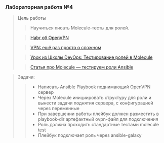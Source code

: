 ### Лабораторная работа №4


> Цель работы
>> Научиться писать Molecule-тесты для ролей.
> 
>> [Habr об OpenVPN](https://habr.com/ru/post/233971/)
>
>> [VPN: ещё раз просто о сложном](https://habr.com/ru/post/534250/)
>
>> [Урок из Школы DevOps: Тестирование ролей в Molecule](https://www.youtube.com/watch?v=0b3YXlffo1Q)
>
>> [Статья про Molecule — тестируем роли Ansible](https://habr.com/ru/post/437216/)
>

> Задачи:
>> * Написать Ansible Playbook поднимающий OpenVPN сервер
>> * Через Molecule инициировать структуру для роли и вынести задачи поднятия сервера, с конфигурацией через переменные
>> * При завершении работы плейбук должен разместить в playbook-dir артефактный ovpn-файл для подключения
>> * Роль должна проходить стандартные тестами molecule test
>> * Плейбук подключает роль через ansible-galaxy



